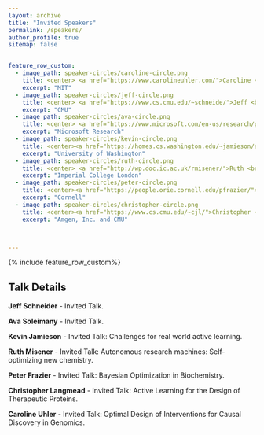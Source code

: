 ```yaml
---
layout: archive
title: "Invited Speakers"
permalink: /speakers/
author_profile: true
sitemap: false


feature_row_custom:
  - image_path: speaker-circles/caroline-circle.png
    title: <center> <a href="https://www.carolineuhler.com/">Caroline <br> Uhler</a></center>
    excerpt: "MIT"
  - image_path: speaker-circles/jeff-circle.png
    title: <center> <a href="https://www.cs.cmu.edu/~schneide/">Jeff <br> Schneider</a></center>
    excerpt: "CMU"
  - image_path: speaker-circles/ava-circle.png
    title: <center> <a href="https://www.microsoft.com/en-us/research/people/avasoleimany/">Ava <br> Soleimany</a></center>
    excerpt: "Microsoft Research"  
  - image_path: speaker-circles/kevin-circle.png
    title: <center><a href="https://homes.cs.washington.edu/~jamieson/about.html">Kevin <br> Jamieson</a></center>
    excerpt: "University of Washington"
  - image_path: speaker-circles/ruth-circle.png
    title: <center> <a href="http://wp.doc.ic.ac.uk/rmisener/">Ruth <br> Misener</a></center>
    excerpt: "Imperial College London"
  - image_path: speaker-circles/peter-circle.png
    title: <center><a href="https://people.orie.cornell.edu/pfrazier/">Peter <br> Frazier</a></center>
    excerpt: "Cornell"
  - image_path: speaker-circles/christopher-circle.png
    title: <center><a href="https://www.cs.cmu.edu/~cjl/">Christopher <br> Langmead</a></center>
    excerpt: "Amgen, Inc. and CMU"



---
```


{% include feature_row_custom%}

Talk Details
------------

**Jeff Schneider** - Invited Talk.

**Ava Soleimany** - Invited Talk.

**Kevin Jamieson** - Invited Talk: Challenges for real world active learning.

**Ruth Misener** - Invited Talk: Autonomous research machines: Self-optimizing new chemistry.

**Peter Frazier** - Invited Talk: Bayesian Optimization in Biochemistry.

**Christopher Langmead** - Invited Talk: Active Learning for the Design of Therapeutic Proteins.

**Caroline Uhler** - Invited Talk: Optimal Design of Interventions for Causal Discovery in Genomics.
